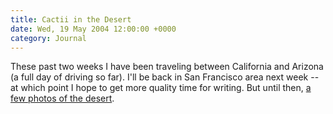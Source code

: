 ```yaml
---
title: Cactii in the Desert
date: Wed, 19 May 2004 12:00:00 +0000
category: Journal
---
```


These past two weeks I have been traveling between California and
Arizona (a full day of driving so far).  I'll be back in San Francisco
area next week -- at which point I hope to get more quality time for
writing.  But until then, [a few photos of the desert](gallery/Arizona/Tucson/index.html).



